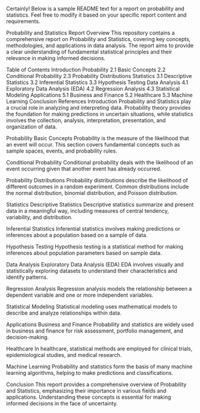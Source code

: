 
Certainly! Below is a sample README text for a report on probability and statistics. Feel free to modify it based on your specific report content and requirements.

Probability and Statistics Report
Overview
This repository contains a comprehensive report on Probability and Statistics, covering key concepts, methodologies, and applications in data analysis. The report aims to provide a clear understanding of fundamental statistical principles and their relevance in making informed decisions.

Table of Contents
Introduction
Probability
2.1 Basic Concepts
2.2 Conditional Probability
2.3 Probability Distributions
Statistics
3.1 Descriptive Statistics
3.2 Inferential Statistics
3.3 Hypothesis Testing
Data Analysis
4.1 Exploratory Data Analysis (EDA)
4.2 Regression Analysis
4.3 Statistical Modeling
Applications
5.1 Business and Finance
5.2 Healthcare
5.3 Machine Learning
Conclusion
References
Introduction
Probability and Statistics play a crucial role in analyzing and interpreting data. Probability theory provides the foundation for making predictions in uncertain situations, while statistics involves the collection, analysis, interpretation, presentation, and organization of data.

Probability
Basic Concepts
Probability is the measure of the likelihood that an event will occur. This section covers fundamental concepts such as sample spaces, events, and probability rules.

Conditional Probability
Conditional probability deals with the likelihood of an event occurring given that another event has already occurred.

Probability Distributions
Probability distributions describe the likelihood of different outcomes in a random experiment. Common distributions include the normal distribution, binomial distribution, and Poisson distribution.

Statistics
Descriptive Statistics
Descriptive statistics summarize and present data in a meaningful way, including measures of central tendency, variability, and distribution.

Inferential Statistics
Inferential statistics involves making predictions or inferences about a population based on a sample of data.

Hypothesis Testing
Hypothesis testing is a statistical method for making inferences about population parameters based on sample data.

Data Analysis
Exploratory Data Analysis (EDA)
EDA involves visually and statistically exploring datasets to understand their characteristics and identify patterns.

Regression Analysis
Regression analysis models the relationship between a dependent variable and one or more independent variables.

Statistical Modeling
Statistical modeling uses mathematical models to describe and analyze relationships within data.

Applications
Business and Finance
Probability and statistics are widely used in business and finance for risk assessment, portfolio management, and decision-making.

Healthcare
In healthcare, statistical methods are employed for clinical trials, epidemiological studies, and medical research.

Machine Learning
Probability and statistics form the basis of many machine learning algorithms, helping to make predictions and classifications.

Conclusion
This report provides a comprehensive overview of Probability and Statistics, emphasizing their importance in various fields and applications. Understanding these concepts is essential for making informed decisions in the face of uncertainty.
